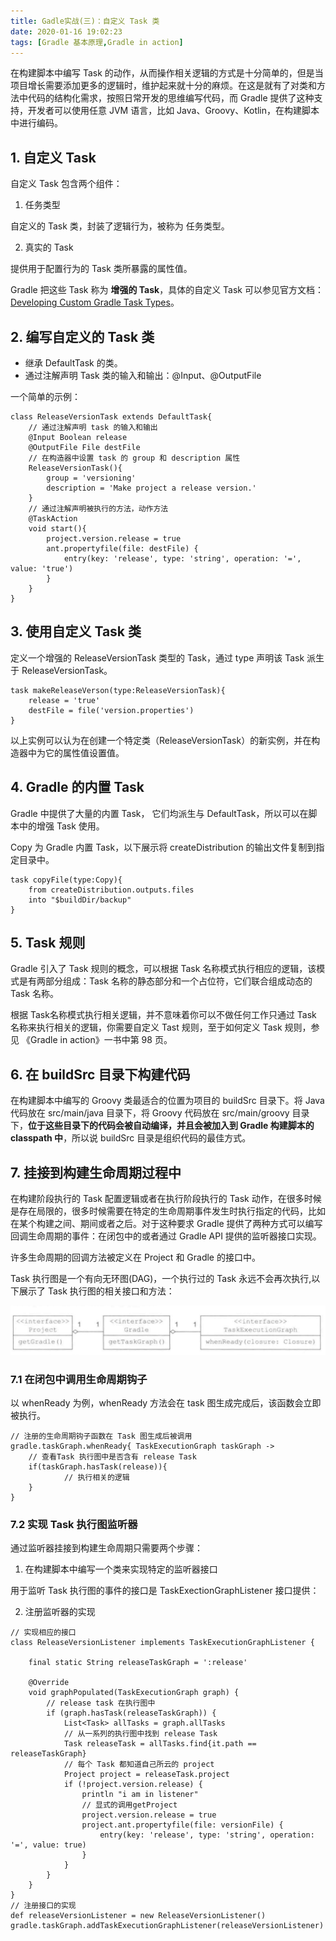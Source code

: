 ```yaml
---
title: Gadle实战(三)：自定义 Task 类
date: 2020-01-16 19:02:23
tags: [Gradle 基本原理,Gradle in action]
---
```



在构建脚本中编写 Task 的动作，从而操作相关逻辑的方式是十分简单的，但是当项目增长需要添加更多的逻辑时，维护起来就十分的麻烦。在这是就有了对类和方法中代码的结构化需求，按照日常开发的思维编写代码，而 Gradle 提供了这种支持，开发者可以使用任意 JVM 语言，比如 Java、Groovy、Kotlin，在构建脚本中进行编码。

## 1. 自定义 Task


自定义 Task 包含两个组件：

<!-- more -->
1. 任务类型

自定义的 Task 类，封装了逻辑行为，被称为 任务类型。

2. 真实的 Task 

提供用于配置行为的 Task 类所暴露的属性值。

Gradle 把这些 Task 称为 **增强的 Task**，具体的自定义 Task 可以参见官方文档：[Developing Custom Gradle Task Types](https://docs.gradle.org/current/userguide/custom_tasks.html#header)。

## 2. 编写自定义的 Task 类

* 继承 DefaultTask 的类。
* 通过注解声明 Task 类的输入和输出：@Input、@OutputFile

一个简单的示例：

```
class ReleaseVersionTask extends DefaultTask{
    // 通过注解声明 task 的输入和输出
    @Input Boolean release
    @OutputFile File destFile
    // 在构造器中设置 task 的 group 和 description 属性
    ReleaseVersionTask(){
        group = 'versioning'
        description = 'Make project a release version.'
    }
    // 通过注解声明被执行的方法，动作方法
    @TaskAction
    void start(){
        project.version.release = true
        ant.propertyfile(file: destFile) {
            entry(key: 'release', type: 'string', operation: '=', value: 'true')
        }
    }
}
```
## 3. 使用自定义 Task 类

定义一个增强的 ReleaseVersionTask 类型的 Task，通过 type 声明该 Task 派生于 ReleaseVersionTask。

```
task makeReleaseVerson(type:ReleaseVersionTask){
    release = 'true'
    destFile = file('version.properties')
}
```

以上实例可以认为在创建一个特定类（ReleaseVersionTask）的新实例，并在构造器中为它的属性值设置值。

## 4. Gradle 的内置 Task

Gradle 中提供了大量的内置 Task， 它们均派生与 DefaultTask，所以可以在脚本中的增强 Task 使用。

Copy 为 Gradle 内置 Task，以下展示将 createDistribution 的输出文件复制到指定目录中。

```
task copyFile(type:Copy){
    from createDistribution.outputs.files
    into "$buildDir/backup"
}
```


## 5. Task 规则

Gradle 引入了 Task 规则的概念，可以根据 Task 名称模式执行相应的逻辑，该模式是有两部分组成：Task 名称的静态部分和一个占位符，它们联合组成动态的 Task 名称。

根据 Task名称模式执行相关逻辑，并不意味着你可以不做任何工作只通过 Task 名称来执行相关的逻辑，你需要自定义 Tast 规则，至于如何定义 Task 规则，参见 《Gradle in action》一书中第 98 页。 


## 6. 在 buildSrc 目录下构建代码


在构建脚本中编写的 Groovy 类最适合的位置为项目的 buildSrc 目录下。将 Java 代码放在 src/main/java 目录下，将 Groovy 代码放在 src/main/groovy 目录下，**位于这些目录下的代码会被自动编译，并且会被加入到 Gradle 构建脚本的 classpath 中**，所以说 buildSrc 目录是组织代码的最佳方式。



## 7. 挂接到构建生命周期过程中


在构建阶段执行的 Task 配置逻辑或者在执行阶段执行的 Task 动作，在很多时候是存在局限的，很多时候需要在特定的生命周期事件发生时执行指定的代码，比如在某个构建之间、期间或者之后。对于这种要求 Gradle 提供了两种方式可以编写回调生命周期的事件：在闭包中的或者通过 Gradle API 提供的监听器接口实现。


许多生命周期的回调方法被定义在 Project 和 Gradle 的接口中。

Task 执行图是一个有向无环图(DAG)，一个执行过的 Task 永远不会再次执行,以下展示了 Task 执行图的相关接口和方法：

![Task 接口](/source/images/2020_01_17_02.png)



### 7.1 在闭包中调用生命周期钩子


以 whenReady 为例，whenReady 方法会在 task 图生成完成后，该函数会立即被执行。


```
// 注册的生命周期钩子函数在 Task 图生成后被调用
gradle.taskGraph.whenReady{ TaskExecutionGraph taskGraph ->
    // 查看Task 执行图中是否含有 release Task
    if(taskGraph.hasTask(release)){
            // 执行相关的逻辑
    }
}
```

### 7.2 实现 Task 执行图监听器


通过监听器挂接到构建生命周期只需要两个步骤：

1. 在构建脚本中编写一个类来实现特定的监听器接口

用于监听 Task 执行图的事件的接口是 TaskExectionGraphListener 接口提供：

2. 注册监听器的实现

```
// 实现相应的接口
class ReleaseVersionListener implements TaskExecutionGraphListener {

    final static String releaseTaskGraph = ':release'

    @Override
    void graphPopulated(TaskExecutionGraph graph) {
        // release task 在执行图中
        if (graph.hasTask(releaseTaskGraph)) {
            List<Task> allTasks = graph.allTasks
            // 从一系列的执行图中找到 release Task
            Task releaseTask = allTasks.find{it.path == releaseTaskGraph}
            // 每个 Task 都知道自己所云的 project
            Project project = releaseTask.project
            if (!project.version.release) {
                println "i am in listener"
                // 显式的调用getProject
                project.version.release = true
                project.ant.propertyfile(file: versionFile) {
                    entry(key: 'release', type: 'string', operation: '=', value: true)
                }
            }
        }
    }
}
// 注册接口的实现
def releaseVersionListener = new ReleaseVersionListener()
gradle.taskGraph.addTaskExecutionGraphListener(releaseVersionListener)
```